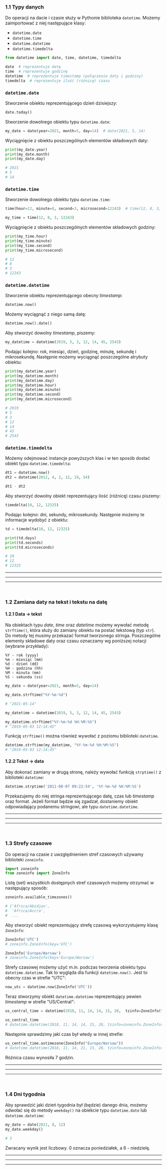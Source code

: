 ### 1.1 Typy danych
Do operacji na dacie i czasie służy w Pythonie biblioteka `datetime`. Możemy zaimportować z niej następujące klasy:
- `datetime.date`
- `datetime.time`
- `datetime.datetime`
- `datetime.timedelta`

```python
from datetime import date, time, datetime, timedelta

date  # reprezentuje datę
time  # reprezentuje godzinę
datetime  # reprezentuje timestamp (połączenie daty i godziny)
timedelta  # reprezentuje ilość (różnicę) czasu
```


### `datetime.date`

Stworzenie obiektu reprezentującego dzień dzisiejszy:
```python
date.today()
```


Stworzenie dowolnego obiektu typu `datetime.date`:
```python
my_date = date(year=2021, month=5, day=14)  # date(2021, 5, 14)
```


Wyciągnięcie z obiektu poszczególnych elementów składowych daty:
```python
print(my_date.year)
print(my_date.month)
print(my_date.day)

# 2021
# 5
# 14
```


### `datetime.time`

Stworzenie dowolnego obiektu typu `datetime.time`:
```python
time(hour=12, minute=8, second=3, microsecond=12243)  # time(12, 8, 3, 12243)
```

```python
my_time = time(12, 8, 3, 12243)
```

Wyciągnięcie z obiektu poszczególnych elementów składowych godziny:
```python
print(my_time.hour)
print(my_time.minute)
print(my_time.second)
print(my_time.microsecond)

# 12
# 8
# 3
# 12243
```

### `datetime.datetime`

Stworzenie obiektu reprezentującego obecny *timestamp*:
```python
datetime.now()
```


Możemy wyciągnąć z niego samą datę:
```python
datetime.now().date()
```

Aby stworzyć dowolny *timestamp*, piszemy:
```python
my_datetime = datetime(2019, 5, 3, 12, 14, 45, 2543)
```

Podając kolejno: rok, miesiąc, dzień, godzinę, minutę, sekundę i mikrosekundę. Następnie możemy wyciągnąć poszczególne atrybuty obiektu:

```python
print(my_datetime.year)
print(my_datetime.month)
print(my_datetime.day)
print(my_datetime.hour)
print(my_datetime.minute)
print(my_datetime.second)
print(my_datetime.microsecond)

# 2019
# 5
# 3
# 12
# 14
# 45
# 2543
```


### `datetime.timedelta`

Możemy odejmować instancje powyższych klas i w ten sposób dostać obiekt typu `datetime.timedelta`:
```python
dt1 = datetime.now()
dt2 = datetime(2012, 4, 2, 12, 19, 54)

dt1 - dt2
```

Aby stworzyć dowolny obiekt reprezentujący ilość (różnicę) czasu piszemy:
```python
timedelta(10, 12, 12325)
```

Podając kolejno: dni, sekundy, mikrosekundy. Następnie możemy te informacje wydobyć z obiektu:

```python
td = timedelta(10, 12, 12325)

print(td.days)
print(td.seconds)
print(td.microseconds)

# 10
# 12
# 12325
```


---
---
---
&nbsp;
### 1.2 Zamiana daty na tekst i tekstu na datę
#### 1.2.1 Data -> tekst

Na obiektach typu *date*, *time* oraz *datetime* możemy wywołać metodę `strftime()`, która służy do zamiany obiektu na postać tekstową (typ `str`). Do metody tej musimy przekazać format tworzonego stringa. Poszczególne elementy składowe daty oraz czasu oznaczamy wg poniższej notacji (wybrane przykłady):
```
%Y - rok (yyyy)
%m - miesiąc (mm)
%d - dzień (dd)
%H - godzina (hh)
%M - minuta (mm)
%S - sekunda (ss)
```

```python
my_date = date(year=2021, month=5, day=14)

my_date.strftime("%Y-%m-%d")

# "2021-05-14"
```

```python
my_datetime = datetime(2019, 5, 3, 12, 14, 45, 2543)

my_datetime.strftime("%Y-%m-%d %H:%M:%S")
# "2019-05-03 12:14:45"
```

Funkcję `strftime()` można również wywołać z poziomu biblioteki `datetime`.

```python
datetime.strftime(my_datetime, "%Y-%m-%d %H:%M:%S")
# "2019-05-03 12:14:45"
```

#### 1.2.2 Tekst -> data

Aby dokonać zamiany w drugą stronę, należy wywołać funkcję `strptime()` z biblioteki `datetime`:
```python
datetime.strptime('2011-08-07 09:22:54', '%Y-%m-%d %H:%M:%S')
```

Przekazujemy do niej stringa reprezentującego datę, czas lub *timestamp* oraz format. Jeżeli format będzie się zgadzał, dostaniemy obiekt odpowiadający podanemu stringowi, ale typu `datetime.datetime`.


---
---
---
&nbsp;
### 1.3 Strefy czasowe
Do operacji na czasie z uwzględnieniem stref czasowych używamy biblioteki `zoneinfo`. 

```python
import zoneinfo
from zoneinfo import ZoneInfo
```

Listę (set) wszystkich dostępnych stref czasowych możemy otrzymać w następujący sposób:
```python
zoneinfo.available_timezones()

# {'Africa/Abidjan',
#  'Africa/Accra',
#  ...
```

Aby stworzyć obiekt reprezentujący strefę czasową wykorzystujemy klasę `ZoneInfo`:

```python
ZoneInfo('UTC')
# zoneinfo.ZoneInfo(key='UTC')

ZoneInfo('Europe/Warsaw')
# zoneinfo.ZoneInfo(key='Europe/Warsaw')
```


Strefy czasowej możemy użyć m.in. podczas tworzenia obiektu typu `datetime.datetime`. Tak to wygląda dla funkcji `datetime.now()`. Jest to obecny czas w strefie "UTC":

```python
now_utc = datetime.now(ZoneInfo('UTC'))
```

Teraz stworzymy obiekt `datetime.datetime` reprezentujący pewien *timestamp* w strefie "US/Central":
```python
us_central_time = datetime(2018, 11, 14, 14, 15, 20,  tzinfo=ZoneInfo("US/Central"))

us_central_time
# datetime.datetime(2018, 11, 14, 14, 15, 20, tzinfo=zoneinfo.ZoneInfo(key='US/Central'))
```

Następnie sprawdzimy jaki czas był wtedy w innej strefie:

```python
us_central_time.astimezone(ZoneInfo("Europe/Warsaw"))
# datetime.datetime(2018, 11, 14, 21, 15, 20, tzinfo=zoneinfo.ZoneInfo(key='Europe/Warsaw'))
```

Różnica czasu wynosiła 7 godzin.


---
---
---
&nbsp;
### 1.4 Dni tygodnia
Aby sprawdzić jaki dzień tygodnia był (będzie) danego dnia, możemy odwołać się do metody `weekday()` na obiekcie typu `datetime.date` lub `datetime.datetime`:

```python
my_date = date(2021, 8, 12)
my_date.weekday()

# 3
```

Zwracany wynik jest liczbowy. 0 oznacza poniedziałek, a 6 - niedzielę.


---
---
---
&nbsp;
